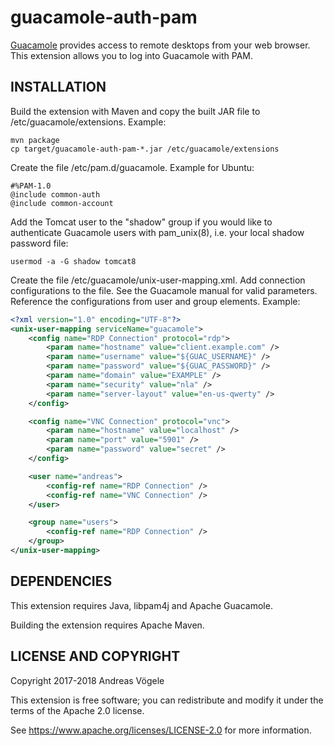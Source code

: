 # guacamole-auth-pam

[Guacamole](https://guacamole.apache.org/) provides access to remote desktops
from your web browser.  This extension allows you to log into Guacamole with
PAM.

## INSTALLATION

Build the extension with Maven and copy the built JAR file to
/etc/guacamole/extensions. Example:

```
mvn package
cp target/guacamole-auth-pam-*.jar /etc/guacamole/extensions
```

Create the file /etc/pam.d/guacamole. Example for Ubuntu:

```
#%PAM-1.0
@include common-auth
@include common-account
```

Add the Tomcat user to the "shadow" group if you would like to authenticate
Guacamole users with pam_unix(8), i.e. your local shadow password file:

```
usermod -a -G shadow tomcat8
```

Create the file /etc/guacamole/unix-user-mapping.xml. Add connection
configurations to the file. See the Guacamole manual for valid parameters.
Reference the configurations from user and group elements.  Example:

```xml
<?xml version="1.0" encoding="UTF-8"?>
<unix-user-mapping serviceName="guacamole">
    <config name="RDP Connection" protocol="rdp">
        <param name="hostname" value="client.example.com" />
        <param name="username" value="${GUAC_USERNAME}" />
        <param name="password" value="${GUAC_PASSWORD}" />
        <param name="domain" value="EXAMPLE" />
        <param name="security" value="nla" />
        <param name="server-layout" value="en-us-qwerty" />
    </config>

    <config name="VNC Connection" protocol="vnc">
        <param name="hostname" value="localhost" />
        <param name="port" value="5901" />
        <param name="password" value="secret" />
    </config>

    <user name="andreas">
        <config-ref name="RDP Connection" />
        <config-ref name="VNC Connection" />
    </user>

    <group name="users">
        <config-ref name="RDP Connection" />
    </group>
</unix-user-mapping>
```

## DEPENDENCIES

This extension requires Java, libpam4j and Apache Guacamole.

Building the extension requires Apache Maven.

## LICENSE AND COPYRIGHT

Copyright 2017-2018 Andreas Vögele

This extension is free software; you can redistribute and modify it under the
terms of the Apache 2.0 license.

See https://www.apache.org/licenses/LICENSE-2.0 for more information.
